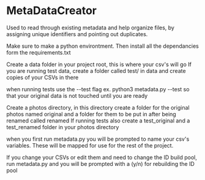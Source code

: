 # MetaDataCreator
Used to read through existing metadata and help organize files, by assigning unique identifiers and pointing out duplicates.


Make sure to make a python environtment. Then install all the dependancies form the requirements.txt

Create a data folder in your project root, this is where your csv's will go
If you are running test data, create a folder called test/ in data and create copies of your CSVs in there

when running tests use the --test flag ex. python3 metadata.py --test so that your original data is not touched until you are ready

Create a photos directory, in this directory create a folder for the original photos named original and a folder for them to be put in after being renamed called renamed
If running tests also create a test_original and a test_renamed folder in your photos directory

when you first run metadata.py you will be prompted to name your csv's variables. These will be mapped for use for the rest of the project.

If you change your CSVs or edit them and need to change the ID build pool, run metadata.py and you will be prompted with a (y/n) for rebuilding the ID pool